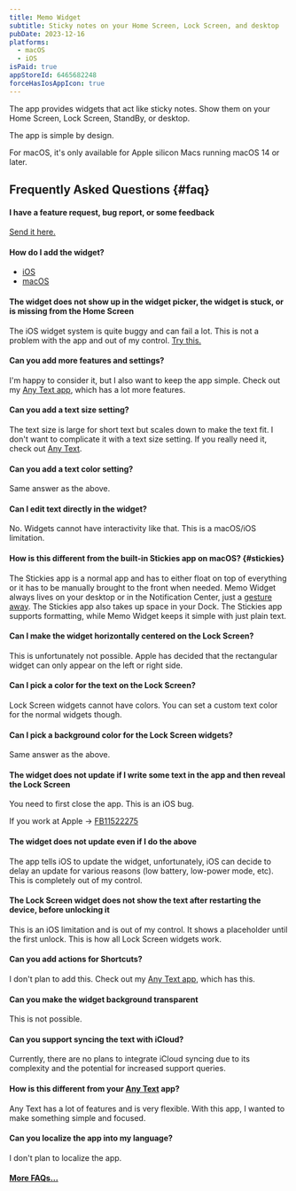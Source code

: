 ```yaml
---
title: Memo Widget
subtitle: Sticky notes on your Home Screen, Lock Screen, and desktop
pubDate: 2023-12-16
platforms:
  - macOS
  - iOS
isPaid: true
appStoreId: 6465682248
forceHasIosAppIcon: true
---
```


The app provides widgets that act like sticky notes. Show them on your Home Screen, Lock Screen, StandBy, or desktop.

The app is simple by design.

For macOS, it's only available for Apple silicon Macs running macOS 14 or later.

## Frequently Asked Questions {#faq}

#### I have a feature request, bug report, or some feedback

[Send it here.](https://sindresorhus.com/feedback?product=Memo%20Widget&referrer=Website-FAQ)

#### How do I add the widget?

- [iOS](https://support.apple.com/HT207122)
- [macOS](https://support.apple.com/guide/mac-help/mchl52be5da5/mac)

#### The widget does not show up in the widget picker, the widget is stuck, or is missing from the Home Screen

The iOS widget system is quite buggy and can fail a lot. This is not a problem with the app and out of my control. [Try this.](https://webtrickz.com/third-party-lock-screen-widgets-not-showing-ios-16/)

#### Can you add more features and settings?

I'm happy to consider it, but I also want to keep the app simple. Check out my [Any Text app](/any-text), which has a lot more features.

#### Can you add a text size setting?

The text size is large for short text but scales down to make the text fit. I don't want to complicate it with a text size setting. If you really need it, check out [Any Text](/any-text).

#### Can you add a text color setting?

Same answer as the above.

#### Can I edit text directly in the widget?

No. Widgets cannot have interactivity like that. This is a macOS/iOS limitation.

#### How is this different from the built-in Stickies app on macOS? {#stickies}

The Stickies app is a normal app and has to either float on top of everything or it has to be manually brought to the front when needed. Memo Widget always lives on your desktop or in the Notification Center, just a [gesture away](https://www.howtogeek.com/678073/how-to-quickly-show-your-desktop-on-mac/). The Stickies app also takes up space in your Dock. The Stickies app supports formatting, while Memo Widget keeps it simple with just plain text.

#### Can I make the widget horizontally centered on the Lock Screen?

This is unfortunately not possible. Apple has decided that the rectangular widget can only appear on the left or right side.

#### Can I pick a color for the text on the Lock Screen?

Lock Screen widgets cannot have colors. You can set a custom text color for the normal widgets though.

#### Can I pick a background color for the Lock Screen widgets?

Same answer as the above.

#### The widget does not update if I write some text in the app and then reveal the Lock Screen

You need to first close the app. This is an iOS bug.

If you work at Apple → [FB11522275](https://github.com/feedback-assistant/reports/issues/360)

#### The widget does not update even if I do the above

The app tells iOS to update the widget, unfortunately, iOS can decide to delay an update for various reasons (low battery, low-power mode, etc). This is completely out of my control.

#### The Lock Screen widget does not show the text after restarting the device, before unlocking it

This is an iOS limitation and is out of my control. It shows a placeholder until the first unlock. This is how all Lock Screen widgets work.

#### Can you add actions for Shortcuts?

I don't plan to add this. Check out my [Any Text app](/any-text), which has this.

#### Can you make the widget background transparent

This is not possible.

#### Can you support syncing the text with iCloud?

Currently, there are no plans to integrate iCloud syncing due to its complexity and the potential for increased support queries.

#### How is this different from your [Any Text](/any-text) app?

Any Text has a lot of features and is very flexible. With this app, I wanted to make something simple and focused.

#### Can you localize the app into my language?

I don't plan to localize the app.

#### [More FAQs…](/apps/faq)
